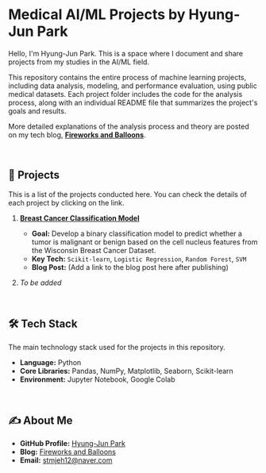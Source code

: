 # Medical AI/ML Projects by Hyung-Jun Park

Hello, I'm Hyung-Jun Park. This is a space where I document and share projects from my studies in the AI/ML field.

This repository contains the entire process of machine learning projects, including data analysis, modeling, and performance evaluation, using public medical datasets. Each project folder includes the code for the analysis process, along with an individual README file that summarizes the project's goals and results.

More detailed explanations of the analysis process and theory are posted on my tech blog, **[Fireworks and Balloons](https://stmphj12.tistory.com/)**.

<br>

## 🚀 Projects

This is a list of the projects conducted here. You can check the details of each project by clicking on the link.

1.  **[Breast Cancer Classification Model](https://github.com/Pops-and-Balloons/Medical-AI-ML/blob/main/Breast_Cancer_Analysis.ipynb)**
    -   **Goal:** Develop a binary classification model to predict whether a tumor is malignant or benign based on the cell nucleus features from the Wisconsin Breast Cancer Dataset.
    -   **Key Tech:** `Scikit-learn`, `Logistic Regression`, `Random Forest`, `SVM`
    -   **Blog Post:** (Add a link to the blog post here after publishing)

2.  *To be added*

<br>

## 🛠️ Tech Stack

The main technology stack used for the projects in this repository.

-   **Language:** Python
-   **Core Libraries:** Pandas, NumPy, Matplotlib, Seaborn, Scikit-learn
-   **Environment:** Jupyter Notebook, Google Colab

<br>

## ✍️ About Me

-   **GitHub Profile:** [Hyung-Jun Park](https://github.com/Pops-and-Balloons)
-   **Blog:** [Fireworks and Balloons](https://stmphj12.tistory.com/)
-   **Email:** stmjeh12@naver.com
